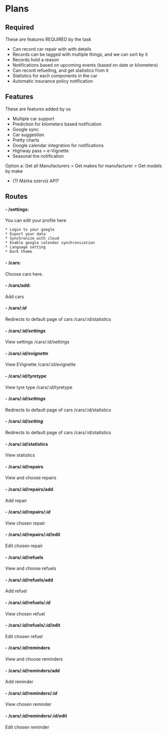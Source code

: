 # Plans

## Required

These are features REQUIRED by the task

- Can record car repair with with details
- Records can be tagged with multiple things, and we can sort by it
- Records hold a reason
- Notifications based on upcoming events (based on date or kilometers)
- Can record refuelling, and get statistics from it
- Statistics for each components in the car
- Automatic insurance policy notification

## Features

These are features added by us

- Multiple car support
- Prediction for kilometers based notification
- Google sync
- Car suggestion
- Pretty charts
- Google calendar integration for notifications
- Highway pass = e-Vignette
- Seasonal tire notification

Option a: Get all Manufacturers > Get makes for manufacturer > Get models by make

- \(?\) Márka szervíz API?

## Routes

#### - /settings:
You can edit your profile here

    * Login to your google
    * Export your data
    * Synchronize with cloud
    * Enable google calendar synchronization
    * Language setting
    * Dark theme

#### - **/cars:**
Choose cars here.

#### - **/cars/add:**
Add cars

#### - **/cars/*:id***
Redirects to default page of cars
/cars/:id/statistics

#### - **/cars/*:id/settings***
View settings
/cars/:id/settings

#### - **/cars/*:id/evignette***
View EVignette
/cars/:id/evignette

#### - **/cars/*:id/tyretype***
View tyre type
/cars/:id/tyretype

#### - **/cars/*:id/settings***
Redirects to default page of cars
/cars/:id/statistics

#### - **/cars/*:id/setting***
Redirects to default page of cars
/cars/:id/statistics

#### - **/cars/*:id*/statistics**
View statistics

#### - **/cars/*:id*/repairs**
View and choose repairs

#### - **/cars/*:id*/repairs/add**
Add repair

#### - **/cars/*:id*/repairs/*:id***
View chosen repair

#### - **/cars/*:id*/repairs/*:id*/edit**
Edit chosen repair

#### - **/cars/*:id*/refuels**
View and choose refuels

#### - **/cars/*:id*/refuels/add**
Add refuel

#### - **/cars/*:id*/refuels/*:id***
View chosen refuel

#### - **/cars/*:id*/refuels/*:id*/edit**
Edit chosen refuel

#### - **/cars/*:id*/reminders**
View and choose reminders

#### - **/cars/*:id*/reminders/add**
Add reminder

#### - **/cars/*:id*/reminders/*:id***
View chosen reminder

#### - **/cars/*:id*/reminders/*:id*/edit**
Edit chosen reminder
